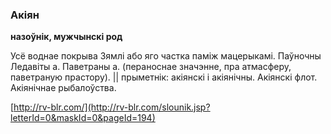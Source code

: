 ### Акіян
**назоўнік, мужчынскі род**

Усё воднае покрыва Зямлі або яго частка паміж мацерыкамі. Паўночны Ледавіты а. Паветраны а. (пераноснае значэнне, пра атмасферу, паветраную прастору). || прыметнік: акіянскі і акіянічны. Акіянскі флот. Акіянічнае рыбалоўства.

<a rel="author">[http://rv-blr.com/](http://rv-blr.com/slounik.jsp?letterId=0&maskId=0&pageId=194)</a>
